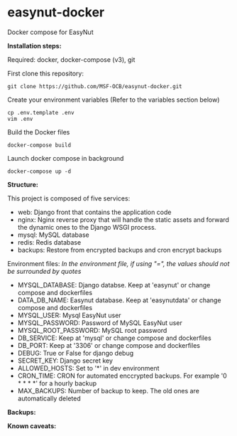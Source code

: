 # easynut-docker
Docker compose for EasyNut

<b>Installation steps:</b>

Required: docker, docker-compose (v3), git

First clone this repository:
```
git clone https://github.com/MSF-OCB/easynut-docker.git
```

Create your environment variables (Refer to the variables section below)
```
cp .env.template .env
vim .env
```

Build the Docker files
```
docker-compose build
```

Launch docker compose in background
```
docker-compose up -d
```

<b>Structure:</b>

This project is composed of five services:
<ul>
<li>web: Django front that contains the application code</li>
<li>nginx: Nginx reverse proxy that will handle the static assets and forward the dynamic ones to the Django WSGI process.</li>
<li>mysql: MySQL database</li>
<li>redis: Redis database</li>
<li>backups: Restore from encrypted backups and cron encrypt backups</li>
</ul>

Environment files:
<i>In the environment file, if using "=", the values should not be surrounded by quotes</i>
<ul>
<li>MYSQL_DATABASE: Django databse. Keep at 'easynut' or change compose and dockerfiles</li>
<li>DATA_DB_NAME: Easynut database. Keep at 'easynutdata' or change compose and dockerfiles</li>
<li>MYSQL_USER: Mysql EasyNut user</li>
<li>MYSQL_PASSWORD: Password of MySQL EasyNut user</li>
<li>MYSQL_ROOT_PASSWORD: MySQL root password</li>
<li>DB_SERVICE: Keep at 'mysql' or change compose and dockerfiles</li>
<li>DB_PORT: Keep at '3306' or change compose and dockerfiles</li>
<li>DEBUG: True or False for django debug</li>
<li>SECRET_KEY: Django secret key</li>
<li>ALLOWED_HOSTS: Set to '*' in dev environment</li>
<li>CRON_TIME: CRON for automated enccrypted backups. For example '0 * * * *' for a hourly backup</li>
<li>MAX_BACKUPS: Number of backup to keep. The old ones are automatically deleted</li>
</ul>

<b>Backups:</b>

<b>Known caveats:</b>
